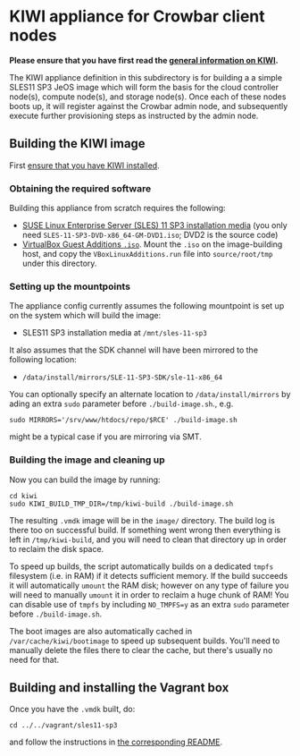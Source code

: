# KIWI appliance for Crowbar client nodes

**Please ensure that you have first read the
[general information on KIWI](../README.md).**

The KIWI appliance definition in this subdirectory is for building a a
simple SLES11 SP3 JeOS image which will form the basis for the cloud
controller node(s), compute node(s), and storage node(s).  Once each
of these nodes boots up, it will register against the Crowbar admin
node, and subsequently execute further provisioning steps as
instructed by the admin node.

## Building the KIWI image

First [ensure that you have KIWI installed](../README.md).

### Obtaining the required software

Building this appliance from scratch requires the following:

*   [SUSE Linux Enterprise Server (SLES) 11 SP3 installation media](https://download.suse.com/Download?buildid=Q_VbW21BiB4~) (you only need `SLES-11-SP3-DVD-x86_64-GM-DVD1.iso`; DVD2 is the source code)
*   [VirtualBox Guest Additions `.iso`](http://download.virtualbox.org/virtualbox/).  Mount the `.iso` on the image-building host, and copy the `VBoxLinuxAdditions.run` file into `source/root/tmp` under this directory.

### Setting up the mountpoints

The appliance config currently assumes the following mountpoint is
set up on the system which will build the image:

*   SLES11 SP3 installation media at `/mnt/sles-11-sp3`

It also assumes that the SDK channel will have been mirrored to
the following location:

*   `/data/install/mirrors/SLE-11-SP3-SDK/sle-11-x86_64`

You can optionally specify an alternate location to
`/data/install/mirrors` by ading an extra `sudo` parameter before
`./build-image.sh`., e.g.

    sudo MIRRORS='/srv/www/htdocs/repo/$RCE' ./build-image.sh

might be a typical case if you are mirroring via SMT.

### Building the image and cleaning up

Now you can build the image by running:

    cd kiwi
    sudo KIWI_BUILD_TMP_DIR=/tmp/kiwi-build ./build-image.sh

The resulting `.vmdk` image will be in the `image/` directory.  The
build log is there too on successful build.  If something went wrong
then everything is left in `/tmp/kiwi-build`, and you will need to
clean that directory up in order to reclaim the disk space.

To speed up builds, the script automatically builds on a dedicated
`tmpfs` filesystem (i.e. in RAM) if it detects sufficient memory.  If
the build succeeds it will automatically `umount` the RAM disk;
however on any type of failure you will need to manually `umount` it
in order to reclaim a huge chunk of RAM!  You can disable use of
`tmpfs` by including `NO_TMPFS=y` as an extra `sudo` parameter before
`./build-image.sh`.

The boot images are also automatically cached in
`/var/cache/kiwi/bootimage` to speed up subsequent builds. You'll need
to manually delete the files there to clear the cache, but there's
usually no need for that.

## Building and installing the Vagrant box

Once you have the `.vmdk` built, do:

    cd ../../vagrant/sles11-sp3

and follow the instructions in
[the corresponding README](../../vagrant/sles11-sp3/README.md).
